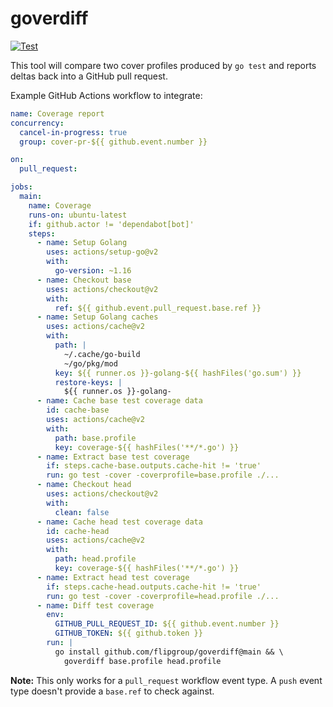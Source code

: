 # goverdiff

[![Test](https://github.com/flipgroup/goverdiff/actions/workflows/test.yml/badge.svg)](https://github.com/flipgroup/goverdiff/actions/workflows/test.yml)

This tool will compare two cover profiles produced by `go test` and reports deltas back into a GitHub pull request.

Example GitHub Actions workflow to integrate:

```yaml
name: Coverage report
concurrency:
  cancel-in-progress: true
  group: cover-pr-${{ github.event.number }}

on:
  pull_request:

jobs:
  main:
    name: Coverage
    runs-on: ubuntu-latest
    if: github.actor != 'dependabot[bot]'
    steps:
      - name: Setup Golang
        uses: actions/setup-go@v2
        with:
          go-version: ~1.16
      - name: Checkout base
        uses: actions/checkout@v2
        with:
          ref: ${{ github.event.pull_request.base.ref }}
      - name: Setup Golang caches
        uses: actions/cache@v2
        with:
          path: |
            ~/.cache/go-build
            ~/go/pkg/mod
          key: ${{ runner.os }}-golang-${{ hashFiles('go.sum') }}
          restore-keys: |
            ${{ runner.os }}-golang-
      - name: Cache base test coverage data
        id: cache-base
        uses: actions/cache@v2
        with:
          path: base.profile
          key: coverage-${{ hashFiles('**/*.go') }}
      - name: Extract base test coverage
        if: steps.cache-base.outputs.cache-hit != 'true'
        run: go test -cover -coverprofile=base.profile ./...
      - name: Checkout head
        uses: actions/checkout@v2
        with:
          clean: false
      - name: Cache head test coverage data
        id: cache-head
        uses: actions/cache@v2
        with:
          path: head.profile
          key: coverage-${{ hashFiles('**/*.go') }}
      - name: Extract head test coverage
        if: steps.cache-head.outputs.cache-hit != 'true'
        run: go test -cover -coverprofile=head.profile ./...
      - name: Diff test coverage
        env:
          GITHUB_PULL_REQUEST_ID: ${{ github.event.number }}
          GITHUB_TOKEN: ${{ github.token }}
        run: |
          go install github.com/flipgroup/goverdiff@main && \
            goverdiff base.profile head.profile
```

**Note:** This only works for a `pull_request` workflow event type. A `push` event type doesn't provide a `base.ref` to check against.
